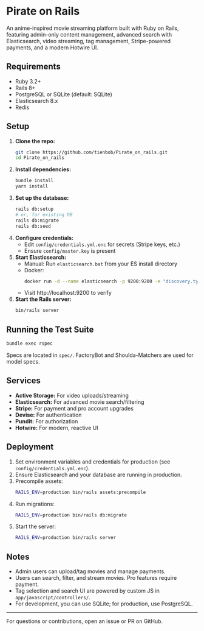 # Pirate on Rails

An anime-inspired movie streaming platform built with Ruby on Rails, featuring admin-only content management, advanced search with Elasticsearch, video streaming, tag management, Stripe-powered payments, and a modern Hotwire UI.

## Requirements

- Ruby 3.2+
- Rails 8+
- PostgreSQL or SQLite (default: SQLite)
- Elasticsearch 8.x
- Redis 

## Setup

1. **Clone the repo:**
   ```sh
   git clone https://github.com/tienbob/Pirate_on_rails.git
   cd Pirate_on_rails
   ```
2. **Install dependencies:**
   ```sh
   bundle install
   yarn install
   ```
3. **Set up the database:**
   ```sh
   rails db:setup
   # or, for existing DB
   rails db:migrate
   rails db:seed
   ```
4. **Configure credentials:**
   - Edit `config/credentials.yml.enc` for secrets (Stripe keys, etc.)
   - Ensure `config/master.key` is present
5. **Start Elasticsearch:**
   - Manual: Run `elasticsearch.bat` from your ES install directory
   - Docker: 
     ```sh
     docker run -d --name elasticsearch -p 9200:9200 -e "discovery.type=single-node" docker.elastic.co/elasticsearch/elasticsearch:8.13.4
     ```
   - Visit http://localhost:9200 to verify
6. **Start the Rails server:**
   ```sh
   bin/rails server
   ```

## Running the Test Suite

```sh
bundle exec rspec
```
Specs are located in `spec/`. FactoryBot and Shoulda-Matchers are used for model specs.

## Services

- **Active Storage:** For video uploads/streaming
- **Elasticsearch:** For advanced movie search/filtering
- **Stripe:** For payment and pro account upgrades
- **Devise:** For authentication
- **Pundit:** For authorization
- **Hotwire:** For modern, reactive UI

## Deployment

1. Set environment variables and credentials for production (see `config/credentials.yml.enc`).
2. Ensure Elasticsearch and your database are running in production.
3. Precompile assets:
   ```sh
   RAILS_ENV=production bin/rails assets:precompile
   ```
4. Run migrations:
   ```sh
   RAILS_ENV=production bin/rails db:migrate
   ```
5. Start the server:
   ```sh
   RAILS_ENV=production bin/rails server
   ```

## Notes

- Admin users can upload/tag movies and manage payments.
- Users can search, filter, and stream movies. Pro features require payment.
- Tag selection and search UI are powered by custom JS in `app/javascript/controllers/`.
- For development, you can use SQLite; for production, use PostgreSQL.

---
For questions or contributions, open an issue or PR on GitHub.
